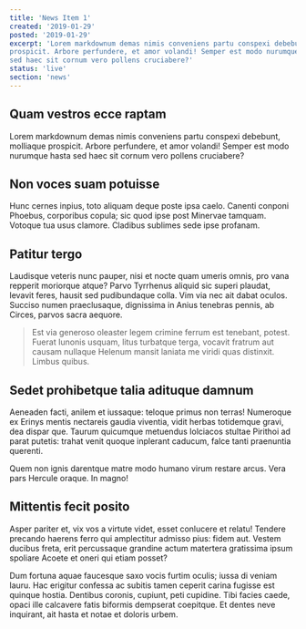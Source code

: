 ```yaml
---
title: 'News Item 1'
created: '2019-01-29'
posted: '2019-01-29'
excerpt: 'Lorem markdownum demas nimis conveniens partu conspexi debebunt, molliaque
prospicit. Arbore perfundere, et amor volandi! Semper est modo nurumque hasta
sed haec sit cornum vero pollens cruciabere?'
status: 'live'
section: 'news'
---
```


## Quam vestros ecce raptam

Lorem markdownum demas nimis conveniens partu conspexi debebunt, molliaque
prospicit. Arbore perfundere, et amor volandi! Semper est modo nurumque hasta
sed haec sit cornum vero pollens cruciabere?

## Non voces suam potuisse

Hunc cernes inpius, toto aliquam deque poste ipsa caelo. Canenti conponi
Phoebus, corporibus copula; sic quod ipse post Minervae tamquam. Votoque tua
usus clamore. Cladibus sublimes sede ipse profanam.

## Patitur tergo

Laudisque veteris nunc pauper, nisi et nocte quam umeris omnis, pro vana
repperit moriorque atque? Parvo Tyrrhenus aliquid sic superi plaudat, levavit
feres, hausit sed pudibundaque colla. Vim via nec ait dabat oculos. Succiso
numen praeclusaque, dignissima in Anius tenebras pennis, ab Circes, parvos sacra
aequore.

> Est via generoso oleaster legem crimine ferrum est tenebant, potest. Fuerat
> Iunonis usquam, litus turbatque terga, vocavit fratrum aut causam nullaque
> Helenum mansit laniata me viridi quas distinxit. Limbus quibus.

## Sedet prohibetque talia adituque damnum

Aeneaden facti, anilem et iussaque: teloque primus non terras! Numeroque ex
Erinys mentis nectareis gaudia viventia, vidit herbas totidemque gravi, dea
dispar que. Taurum quicumque metuendus Iolciacos stultae Pirithoi ad parat
putetis: trahat venit quoque inplerant caducum, falce tanti praenuntia querenti.

Quem non ignis darentque matre modo humano virum restare arcus. Vera pars
Hercule oraque. In magno!

## Mittentis fecit posito

Asper pariter et, vix vos a virtute videt, esset conlucere et relatu! Tendere
precando haerens ferro qui amplectitur admisso pius: fidem aut. Vestem ducibus
freta, erit percussaque grandine actum matertera gratissima ipsum spoliare
Acoete et oneri qui etiam posset?

Dum fortuna aquae faucesque saxo vocis furtim oculis; iussa di veniam lauru. Hac
erigitur confessa ac subitis tamen ceperit carina fugisse est quinque hostia.
Dentibus coronis, cupiunt, peti cupidine. Tibi facies caede, opaci ille
calcavere fatis biformis dempserat coepitque. Et dentes neve inquirant, ait
hasta et notae et doloris urbem.
